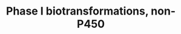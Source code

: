 ---
annotations:
- id: PW:0000376
  parent: regulatory pathway
  type: Pathway Ontology
  value: cytochrome P450-independent phase I biotransformation pathway
authors:
- Rollie
- Thomas
- Evelo
- MaintBot
- Khanspers
- Egonw
- Zari
- Mkutmon
- Marvin M2
- Eweitz
citedin: ''
communities: []
description: This pathway lists several phase 1 biotransformations and their related
  enzymes.   Proteins on this pathway have targeted assays available via the [https://assays.cancer.gov/available_assays?wp_id=WP136
  CPTAC Assay Portal]
last-edited: 2024-01-29
ndex: 78a28f44-8b61-11eb-9e72-0ac135e8bacf
organisms:
- Homo sapiens
redirect_from:
- /index.php/Pathway:WP136
- /instance/WP136
- /instance/WP136_r128192
revision: r128192
schema-jsonld:
- '@context': https://schema.org/
  '@id': https://wikipathways.github.io/pathways/WP136.html
  '@type': Dataset
  creator:
    '@type': Organization
    name: WikiPathways
  description: This pathway lists several phase 1 biotransformations and their related
    enzymes.   Proteins on this pathway have targeted assays available via the [https://assays.cancer.gov/available_assays?wp_id=WP136
    CPTAC Assay Portal]
  keywords:
  - CES1
  - CES2
  - CES7
  - ESD
  - LIPA
  - PON1
  - PON2
  - PON3
  - Phosphoric acid esters
  - amides
  - carboxylic acid esters
  - thio esters
  license: CC0
  name: Phase I biotransformations, non-P450
seo: CreativeWork
title: Phase I biotransformations, non-P450
wpid: WP136
---